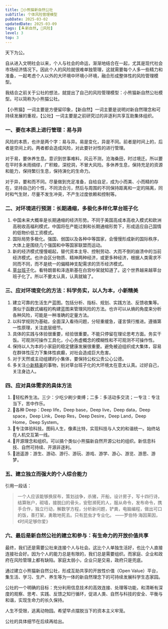 ```yaml
---
title: 🐼小熊猫新自然公社
subTitle: 个体风险管理模型
pubDate: 2025-03-02
updatedDate: 2025-03-09
tags: [🏝新自然, 🌋风险]
level: 3
top: 3
---
```


天下为公。

自从进入文明社会以来，个人与社会的命运，渐渐地结合在一起，尤其是现代社会市场经济情况下。因此个人的风险就很难单独管理，这就需要每个人多一些精力和准备，一起考虑个人以外的大环境中环境小环境，融合形成整体性的风险管理模型。

我结合之前关于公社的想法，就提出了自己的风险管理模型：小熊猫新自然公社模型。可以简称为小熊猫公社。

【小熊猫】一词主要是方便留印象，【新自然】一词主要是说明对新自然理念和可持续发展的重视，【公社】一词主要是之前研究过的非逐利共享互助集体组织。

### 一、要在本质上进行管理：易与异

风险的本质，也许是两个字：易与异。易是变化，异是不同。前者是时间上的，后者是空间上的。两者都会造成风险，对此要针对性的进行管理。

对于易，要休养生息。意识到世事难料，风云不测，沧海桑田，时过境迁。所以要在平时多未雨绸缪，广积粮，深挖洞，不冒大风险。多休养生息，保持充足的资源和能力，保持繁衍生息，保持演化的生命力。

对于异，要和而不同。尽量做到充足准备，自给自足，成为小而美、小而精的存在，坚持自己的个性，不同流合污，然后与周围的不同保持距离和一定的隔离，同时和气生财，尽量不发生冲突，不产生过度依赖和控制等。

### 二、对环境进行预测：长期通缩，多极化多样化草台班子化

1. 中国未来大概率是长期通缩的经济形势。不同于美国高成本高收入模式和欧洲高税收高福利模式，中国将在产能过剩和长期通缩形势下，形成适应自己国情的低物价低工资模式。
2. 国际局势多极化。强国、弱国以及各种中等国家，会慢慢形成新的国际秩序，大体上是围绕几个强国和中等国家联盟而运动。
3. 新的经济模式慢慢崛起，替代资本主导、控制劳动、大而不倒的崩溃中的当前经济模式。也许会区分物质、精神两种经济，或更多种经济，根据人类需求不同而不同，而不是统一的偏精神支配需求的货币经济模式。
4. [草台班子](/xyy/20240711d)化。看特朗普和泽连斯基在白宫吵架就知道了。这个世界越来越草台班子化了。所以不要太认真，认真就输了。

### 三、应对环境变化的方法：科学务实，以人为本，小新精美

1. 建立可靠的生活生产蓝图。包括分析、指标、规划、实践方法、反馈收集等。类似于函数式编程的构建蓝图来管理风险的方法。也许可以从熵的角度来分析各种风险，可能是一种准确的定量方法。
2. 以科学规则为基础，全面深入看待问题，分轻重缓急，谨言慎行推进。遵循第一性原理，关注底层细节。
3. 具体的实践与体验很重要，经验很重要。不能只停留在理论思考方面。务实干饭。可观测可操作工具化，小心务虚概念的模糊性和不可观测不可操作性。
4. 保持以人为本的小家庭的稳定健康发展很重要。避免被迫组织成大集体，容易在群体性压力下集体性疯癫，对社会造成巨大危害。
5. 对于天然或主动组建的小集体，要保持公权公责公心公德。
6. 多关注[小新精美](/xyy/20240709a)的事物，别对草台班子化的大环境太在意太认真。过好自己，关注身边人。

### 四、应对具体需求的具体方法

1. 🧘轻松养生法。三少：少吃少刷少束缚；二多：多活动多交流；一专注：专注当下，苦中作乐。
2. 🔵各种 Deep：Deep life，Deep base，Deep live，Deep data，Deep space，Deep Link，Deep Res，Deep Desire，Deep Land，Deep Home，Deep System。
3. 👻专注体验科技。图码人生，像素比特，实现科技与人文的和谐统一。始终站在人机交互第一线。
4. 🌌开源理念和组织。可以搞个类似小熊猫新自然开源公社的组织。新信息科技、自然可持续、开源非逐利。
5. 🧚逍遥游：游生、游动、游行、游玩、游戏、游学、游心、游览、游思、游梦。


### 五、建立独立而强大的个人综合能力

引用一段话：

> 一个人应该能够换尿布，策划战争，杀猪，开船，设计房子，写十四行诗，结算账户，砌墙，接脱臼的骨头，安慰濒死的人，服从命令，发布命令，携手合作，独立行动，解数学方程，分析新问题，铲粪，电脑编程，做出可口的饭，善打架，勇敢地死去。只有昆虫才专业化。
> ——罗伯特·海因莱因，《时间足够你爱》

### 六、最后是新自然公社的建立和参与：有生命力的开放价值共享

最终，我们还是需要公社来连接个人与社会。这比个人单独生活好，也比个人直接连接社会好。因为个人的能力总是有限的，我们总是需要组织。而家庭、企业和政府在风险管理上都有缺陷。家庭太弱小，企业只是交易，政府只是兜底。

通过建立小熊猫新自然公社，形成互助共享的开放性价值（Open Value）平台，集生活、学习、生产、养生等为一体的新自然理念下的可持续发展科学生态家园。

公社的一个明确的目标：充分利用信息技术的高效连接、处理等功能，和清晰有深度的观察、思考、实践、反馈之知行循环，促进人类、自然与科技的安全、平衡与和谐，实现生命力的长久保持。

人生不受限，逃离动物园。希望早点摆脱当下的资本主义牢笼。

公社的具体细节在后续再给出。
